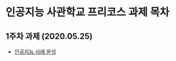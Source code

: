 # 인공지능 사관학교 프리코스 과제 목차

## 1주차 과제 (2020.05.25)
  - [인공지능 사례 분석](https://github.com/Choi-SeoYun/Gwangju-AI-Academy/blob/master/HW1.ipynb)
  
